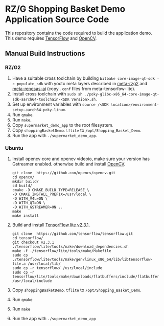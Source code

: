 # RZ/G Shopping Basket Demo Application Source Code

This repository contains the code required to build the application demo. This demo requires [TensorFlow](https://github.com/tensorflow/tensorflow/tree/v2.3.1) and [OpenCV](https://opencv.org/).

## Manual Build Instructions
### RZ/G2
1. Have a suitable cross toolchain by building `bitbake core-image-qt-sdk -c populate_sdk`
with yocto meta layers described in [meta-rzg2](https://github.com/renesas-rz/meta-rzg2)
and [meta-renesas-ai](https://github.com/renesas-rz/meta-renesas-ai) (copy `.conf` files from meta-tensorfow-lite).
2. Install cross toolchain with `sudo sh ./poky-glibc-x86_64-core-image-qt-sdk-aarch64-toolchain-<SDK Version>.sh`.
3. Set up environment variables with `source /<SDK location>/environment-setup-aarch64-poky-linux`.
4. Run `qmake`.
5. Run `make`.
6. Copy `supermarket_demo_app` to the root filesystem.
7. Copy `shoppingBasketDemo.tflite` to `/opt/Shopping_Basket_Demo`.
8. Run the app with `./supermarket_demo_app`.

### Ubuntu
1. Install opencv core and opencv videoio, make sure your version has Gstreamer enabled. otherwise build and install [OpenCV](https://github.com/opencv/opencv.git).
    ```
    git clone  https://github.com/opencv/opencv.git
    cd opencv/
    mkdir build/
    cd build/
    cmake -D CMAKE_BUILD_TYPE=RELEASE \
    -D CMAKE_INSTALL_PREFIX=/usr/local \
    -D WITH_V4L=ON \
    -D WITH_QT=ON \
    -D WITH_GSTREAMER=ON ..
    make
    make install
    ```

2. Build and install [TensorFlow lite v2.3.1](https://github.com/tensorflow/tensorflow/tree/v2.3.1).
    ```
    git clone  https://github.com/tensorflow/tensorflow.git
    cd tensorflow/
    git checkout v2.3.1
    ./tensorflow/lite/tools/make/download_dependencies.sh
    make -f ./tensorflow/lite/tools/make/Makefile
    sudo cp ./tensorflow/lite/tools/make/gen/linux_x86_64/lib/libtensorflow-lite.a /usr/local/lib/
    sudo cp -r tensorflow/ /usr/local/include
    sudo cp -r tensorflow/lite/tools/make/downloads/flatbuffers/include/flatbuffers /usr/local/include
    ```
3. Copy `shoppingBasketDemo.tflite` to `/opt/Shopping_Basket_Demo`.
4. Run `qmake`
5. Run `make`
6. Run the app with `./supermarket_demo_app`
